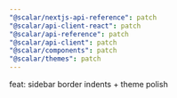 ```yaml
---
"@scalar/nextjs-api-reference": patch
"@scalar/api-client-react": patch
"@scalar/api-reference": patch
"@scalar/api-client": patch
"@scalar/components": patch
"@scalar/themes": patch
---
```


feat: sidebar border indents + theme polish
